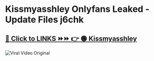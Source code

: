 
 # Kissmyasshley Onlyfans Leaked - Update Files j6chk

## <h2><a href="https://clipsfans.com/Kissmyasshley&ref=git">🔗 Click to LINKS ⏩⏩ 👉 🟢 Kissmyasshley </a></h2>

<a href="https://clipsfans.com/Kissmyasshley&ref=git" rel="nofollow" data-target="animated-image.originalLink"><img src="https://i.ibb.co.com/xMMVF88/686577567.gif" alt="Viral Video Original" style="max-width: 100%; display: inline-block;" data-target="animated-image.originalImage"></a>

